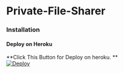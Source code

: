 # Private-File-Sharer

### Installation
#### Deploy on Heroku
**Click This Button for Deploy on heroku. **<br>
[![Deploy](https://www.herokucdn.com/deploy/button.svg)](https://heroku.com/deploy)</br>

